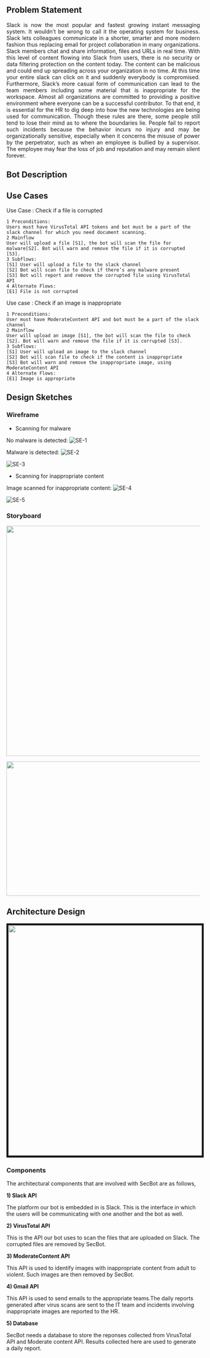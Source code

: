 ## **Problem Statement**
<p align="justify">Slack is now the most popular and fastest growing instant messaging system. It wouldn’t be wrong to call it the operating system for business. Slack lets colleagues communicate in a shorter, smarter and more modern fashion thus replacing email for project collaboration in many organizations. Slack members chat and share information, files and URLs in real time. With this level of content flowing into Slack from users, there is no security or data filtering protection on the content today. The content can be malicious and could end up spreading across your organization in no time. At this time your entire slack can click on it and suddenly everybody is compromised. Furthermore, Slack’s more casual form of communication can lead to the team members including some material that is inappropriate for the workspace. Almost all organizations are committed to providing a positive environment where everyone can be a successful contributor. To that end, it is essential for the HR to dig deep into how the new technologies are being used for communication. Though these rules are there, some people still tend to lose their mind as to where the boundaries lie. People fail to report such incidents because the behavior incurs no injury and may be organizationally sensitive, especially when it concerns the misuse of power by the perpetrator, such as when an employee is bullied by a supervisor. The employee may fear the loss of job and reputation and may remain silent forever.</p>

## **Bot Description**

## **Use Cases**

Use Case : Check if a file is corrupted
```
1 Preconditions:
Users must have VirusTotal API tokens and bot must be a part of the slack channel for which you need document scanning.
2 Mainflow
User will upload a file [S1], the bot will scan the file for malware[S2]. Bot will warn and remove the file if it is corrupted [S3].
3 Subflows:
[S1] User will upload a file to the slack channel
[S2] Bot will scan file to check if there’s any malware present 
[S3] Bot will report and remove the corrupted file using VirusTotal API
4 Alternate Flows:
[E1] File is not corrupted

```                 
Use case : Check if an image is inappropriate
```
1 Preconditions:
User must have ModerateContent API and bot must be a part of the slack channel
2 Mainflow
User will upload an image [S1], the bot will scan the file to check [S2]. Bot will warn and remove the file if it is corrupted [S3].
3 Subflows:
[S1] User will upload an image to the slack channel
[S2] Bot will scan file to check if the content is inappropriate
[S3] Bot will warn and remove the inappropriate image, using ModerateContent API
4 Alternate Flows:
[E1] Image is appropriate
```


## **Design Sketches**

### **Wireframe**
- Scanning for malware

No malware is detected:
![SE-1](https://media.github.ncsu.edu/user/10647/files/a859d600-e0ab-11e9-9e63-5cc5bbf5074c)

Malware is detected:
![SE-2](https://media.github.ncsu.edu/user/10647/files/adb72080-e0ab-11e9-9738-429ad50fd043)

![SE-3](https://media.github.ncsu.edu/user/10647/files/c0315a00-e0ab-11e9-8b07-be6a53372d43)

- Scanning for inappropriate content 

Image scanned for inappropriate content:
![SE-4](https://media.github.ncsu.edu/user/10647/files/c58ea480-e0ab-11e9-9e90-58611b6cb0f8)

![SE-5](https://media.github.ncsu.edu/user/10647/files/c9bac200-e0ab-11e9-8b5e-51bbea7ad2ae)


### **Storyboard**

<p align="center">
<img src="https://media.github.ncsu.edu/user/12215/files/53b95980-e0b1-11e9-8bf7-f60ccaa1e069" height="600" width="600">
</p>

<p align="center">
<img src="https://media.github.ncsu.edu/user/12215/files/8ca4fe80-e0b0-11e9-8670-e5b1a71a5aa6" height="350" width="600" >
</p>

## **Architecture Design**

<p align="center">
<img width="600" border="5" src="https://media.github.ncsu.edu/user/10694/files/8a40a580-e0ac-11e9-8975-4801efd23818">
</p>

### Components

The architectural components that are involved with SecBot are as follows,

**1) Slack API**

The platform our bot is embedded in is Slack. This is the interface in which the users will be communicating with one another and the bot as well.

**2) VirusTotal API**

This is the API our bot uses to scan the files that are uploaded on Slack. The corrupted files are removed by SecBot.

**3) ModerateContent API**

This API is used to identify images with inappropriate content from adult to violent. Such images are then removed by SecBot.

**4) Gmail API**

This API is used to send emails to the appropriate teams.The daily reports generated after virus scans are sent to the IT team and incidents involving inappropriate images are reported to the HR.

**5) Database**

SecBot needs a database to store the reponses collected from VirusTotal API and Moderate content API. Results collected here are used to generate a daily report. 



